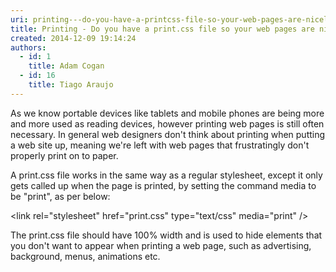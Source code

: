 ```yaml
---
uri: printing---do-you-have-a-printcss-file-so-your-web-pages-are-nicely-printable
title: Printing - Do you have a print.css file so your web pages are nicely printable?
created: 2014-12-09 19:14:24
authors:
  - id: 1
    title: Adam Cogan
  - id: 16
    title: Tiago Araujo
---
```





<span class='intro'> <p>As we know portable devices like tablets and mobile phones are being more and more used as reading devices, however printing web pages is still often necessary. In general web designers don't think about printing when putting a web site up, meaning we're left with web pages that frustratingly don't properly print on to paper.</p> </span>

<p>​​A print.css file works in the same way as a regular stylesheet, except it only gets called up when the page is printed, by setting the command media to be &quot;print&quot;, as per below&#58;</p> 
<div><p class="ssw15-rteElement-CodeArea">&lt;link rel=&quot;stylesheet&quot; href=&quot;print.css&quot; type=&quot;text/css&quot; media=&quot;print&quot; /&gt;&#160;​</p></div>

The print.css file should have 100% width and is used to hide elements that you don't want to appear when printing a web page, such as advertising, background, menus, animations etc.


